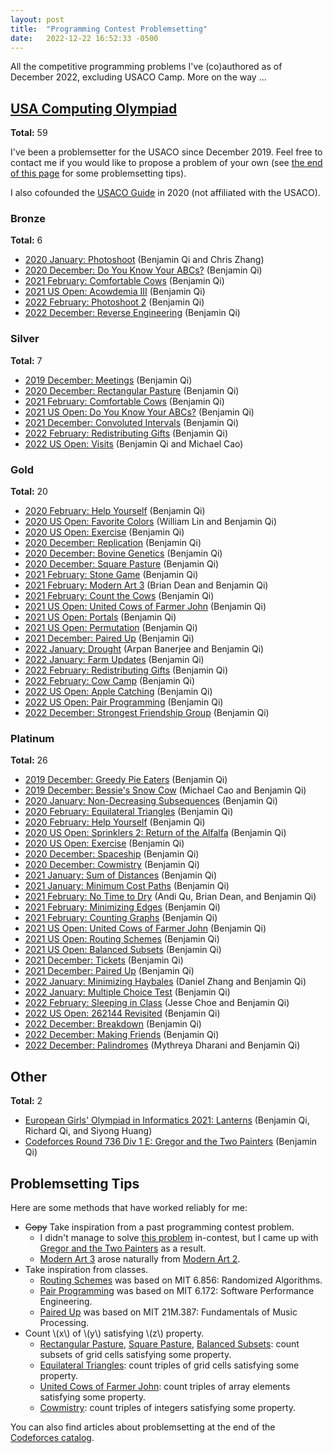 ```yaml
---
layout: post
title:  "Programming Contest Problemsetting"
date:   2022-12-22 16:52:33 -0500
---
```


All the competitive programming problems I've (co)authored as of December 2022, excluding USACO Camp. More on the way ...

## [USA Computing Olympiad](http://www.usaco.org/)
**Total:** 59

I've been a problemsetter for the USACO since December 2019. Feel free to contact me if you would like to propose a problem of your own (see [the end of this page](#problemsetting-tips) for some problemsetting tips). 

I also cofounded the [USACO Guide](https://usaco.guide/) in 2020 (not affiliated with the USACO).

### Bronze
**Total:** 6
 - [2020 January: Photoshoot](http://www.usaco.org/index.php?page=viewproblem2&cpid=988) (Benjamin Qi and Chris Zhang)
 - [2020 December: Do You Know Your ABCs?](http://www.usaco.org/index.php?page=viewproblem2&cpid=1059) (Benjamin Qi)
 - [2021 February: Comfortable Cows](http://www.usaco.org/index.php?page=viewproblem2&cpid=1108) (Benjamin Qi)
 - [2021 US Open: Acowdemia III](http://www.usaco.org/index.php?page=viewproblem2&cpid=1133) (Benjamin Qi)
 - [2022 February: Photoshoot 2](http://www.usaco.org/index.php?page=viewproblem2&cpid=1204) (Benjamin Qi)
 - [2022 December: Reverse Engineering](http://www.usaco.org/index.php?page=viewproblem2&cpid=1253) (Benjamin Qi)

### Silver
**Total:** 7
 - [2019 December: Meetings](http://www.usaco.org/index.php?page=viewproblem2&cpid=967) (Benjamin Qi)
 - [2020 December: Rectangular Pasture](http://www.usaco.org/index.php?page=viewproblem2&cpid=1063) (Benjamin Qi)
 - [2021 February: Comfortable Cows](http://www.usaco.org/index.php?page=viewproblem2&cpid=1110) (Benjamin Qi)
 - [2021 US Open: Do You Know Your ABCs?](http://www.usaco.org/index.php?page=viewproblem2&cpid=1135) (Benjamin Qi)
 - [2021 December: Convoluted Intervals](http://www.usaco.org/index.php?page=viewproblem2&cpid=1160) (Benjamin Qi)
 - [2022 February: Redistributing Gifts](http://www.usaco.org/index.php?page=viewproblem2&cpid=1206) (Benjamin Qi)
 - [2022 US Open: Visits](http://www.usaco.org/index.php?page=viewproblem2&cpid=1230) (Benjamin Qi and Michael Cao)

### Gold
**Total:** 20
 - [2020 February: Help Yourself](http://www.usaco.org/index.php?page=viewproblem2&cpid=1018) (Benjamin Qi)
 - [2020 US Open: Favorite Colors](http://www.usaco.org/index.php?page=viewproblem2&cpid=1042) (William Lin and Benjamin Qi)
 - [2020 US Open: Exercise](http://www.usaco.org/index.php?page=viewproblem2&cpid=1043) (Benjamin Qi)
 - [2020 December: Replication](http://www.usaco.org/index.php?page=viewproblem2&cpid=1065) (Benjamin Qi)
 - [2020 December: Bovine Genetics](http://www.usaco.org/index.php?page=viewproblem2&cpid=1066) (Benjamin Qi)
 - [2020 December: Square Pasture](http://www.usaco.org/index.php?page=viewproblem2&cpid=1067) (Benjamin Qi)
 - [2021 February: Stone Game](http://www.usaco.org/index.php?page=viewproblem2&cpid=1113) (Benjamin Qi)
 - [2021 February: Modern Art 3](http://www.usaco.org/index.php?page=viewproblem2&cpid=1114) (Brian Dean and Benjamin Qi)
 - [2021 February: Count the Cows](http://www.usaco.org/index.php?page=viewproblem2&cpid=1115) (Benjamin Qi)
 - [2021 US Open: United Cows of Farmer John](http://www.usaco.org/index.php?page=viewproblem2&cpid=1137) (Benjamin Qi)
 - [2021 US Open: Portals](http://www.usaco.org/index.php?page=viewproblem2&cpid=1138) (Benjamin Qi)
 - [2021 US Open: Permutation](http://www.usaco.org/index.php?page=viewproblem2&cpid=1139) (Benjamin Qi)
 - [2021 December: Paired Up](http://www.usaco.org/index.php?page=viewproblem2&cpid=1161) (Benjamin Qi)
 - [2022 January: Drought](http://www.usaco.org/index.php?page=viewproblem2&cpid=1185) (Arpan Banerjee and Benjamin Qi)
 - [2022 January: Farm Updates](http://www.usaco.org/index.php?page=viewproblem2&cpid=1186) (Benjamin Qi)
 - [2022 February: Redistributing Gifts](http://www.usaco.org/index.php?page=viewproblem2&cpid=1209) (Benjamin Qi)
 - [2022 February: Cow Camp](http://www.usaco.org/index.php?page=viewproblem2&cpid=1210) (Benjamin Qi)
 - [2022 US Open: Apple Catching](http://www.usaco.org/index.php?page=viewproblem2&cpid=1233) (Benjamin Qi)
 - [2022 US Open: Pair Programming](http://www.usaco.org/index.php?page=viewproblem2&cpid=1234) (Benjamin Qi)
 - [2022 December: Strongest Friendship Group](http://www.usaco.org/index.php?page=viewproblem2&cpid=1259) (Benjamin Qi)

### Platinum
**Total:** 26
 - [2019 December: Greedy Pie Eaters](http://www.usaco.org/index.php?page=viewproblem2&cpid=972) (Benjamin Qi)
 - [2019 December: Bessie's Snow Cow](http://www.usaco.org/index.php?page=viewproblem2&cpid=973) (Michael Cao and Benjamin Qi)
 - [2020 January: Non-Decreasing Subsequences](http://www.usaco.org/index.php?page=viewproblem2&cpid=997) (Benjamin Qi)
 - [2020 February: Equilateral Triangles](http://www.usaco.org/index.php?page=viewproblem2&cpid=1021) (Benjamin Qi)
 - [2020 February: Help Yourself](http://www.usaco.org/index.php?page=viewproblem2&cpid=1022) (Benjamin Qi)
 - [2020 US Open: Sprinklers 2: Return of the Alfalfa](http://www.usaco.org/index.php?page=viewproblem2&cpid=1044) (Benjamin Qi)
 - [2020 US Open: Exercise](http://www.usaco.org/index.php?page=viewproblem2&cpid=1045) (Benjamin Qi)
 - [2020 December: Spaceship](http://www.usaco.org/index.php?page=viewproblem2&cpid=1069) (Benjamin Qi)
 - [2020 December: Cowmistry](http://www.usaco.org/index.php?page=viewproblem2&cpid=1070) (Benjamin Qi)
 - [2021 January: Sum of Distances](http://www.usaco.org/index.php?page=viewproblem2&cpid=1092) (Benjamin Qi)
 - [2021 January: Minimum Cost Paths](http://www.usaco.org/index.php?page=viewproblem2&cpid=1093) (Benjamin Qi)
 - [2021 February: No Time to Dry](http://www.usaco.org/index.php?page=viewproblem2&cpid=1116) (Andi Qu, Brian Dean, and Benjamin Qi)
 - [2021 February: Minimizing Edges](http://www.usaco.org/index.php?page=viewproblem2&cpid=1117) (Benjamin Qi)
 - [2021 February: Counting Graphs](http://www.usaco.org/index.php?page=viewproblem2&cpid=1118) (Benjamin Qi)
 - [2021 US Open: United Cows of Farmer John](http://www.usaco.org/index.php?page=viewproblem2&cpid=1140) (Benjamin Qi)
 - [2021 US Open: Routing Schemes](http://www.usaco.org/index.php?page=viewproblem2&cpid=1141) (Benjamin Qi)
 - [2021 US Open: Balanced Subsets](http://www.usaco.org/index.php?page=viewproblem2&cpid=1142) (Benjamin Qi)
 - [2021 December: Tickets](http://www.usaco.org/index.php?page=viewproblem2&cpid=1164) (Benjamin Qi)
 - [2021 December: Paired Up](http://www.usaco.org/index.php?page=viewproblem2&cpid=1165) (Benjamin Qi)
 - [2022 January: Minimizing Haybales](http://www.usaco.org/index.php?page=viewproblem2&cpid=1188) (Daniel Zhang and Benjamin Qi)
 - [2022 January: Multiple Choice Test](http://www.usaco.org/index.php?page=viewproblem2&cpid=1190) (Benjamin Qi)
 - [2022 February: Sleeping in Class](http://www.usaco.org/index.php?page=viewproblem2&cpid=1213) (Jesse Choe and Benjamin Qi)
 - [2022 US Open: 262144 Revisited](http://www.usaco.org/index.php?page=viewproblem2&cpid=1236) (Benjamin Qi)
 - [2022 December: Breakdown](http://www.usaco.org/index.php?page=viewproblem2&cpid=1260) (Benjamin Qi)
 - [2022 December: Making Friends](http://www.usaco.org/index.php?page=viewproblem2&cpid=1261) (Benjamin Qi)
 - [2022 December: Palindromes](http://www.usaco.org/index.php?page=viewproblem2&cpid=1262) (Mythreya Dharani and Benjamin Qi)

## Other
**Total:** 2
 - [European Girls' Olympiad in Informatics 2021: Lanterns](https://stats.egoi.org/media/task_description/2021_lantern_en.pdf) (Benjamin Qi, Richard Qi, and Siyong Huang)
 - [Codeforces Round 736 Div 1 E: Gregor and the Two Painters](https://codeforces.com/contest/1548/problem/E) (Benjamin Qi)


## Problemsetting Tips

Here are some methods that have worked reliably for me:

 - ~~Copy~~ Take inspiration from a past programming contest problem.
   - I didn't manage to solve [this problem](https://codeforces.com/contest/1392/problem/I) in-contest, but I came up with [Gregor and the Two Painters](https://codeforces.com/contest/1548/problem/E) as a result.
   - [Modern Art 3](http://www.usaco.org/index.php?page=viewproblem2&cpid=1114) arose naturally from [Modern Art 2](http://www.usaco.org/index.php?page=viewproblem2&cpid=743).
 - Take inspiration from classes.
   - [Routing Schemes](http://www.usaco.org/index.php?page=viewproblem2&cpid=1141) was based on MIT 6.856: Randomized Algorithms.
   - [Pair Programming](http://www.usaco.org/index.php?page=viewproblem2&cpid=1234) was based on MIT 6.172: Software Performance Engineering.
   - [Paired Up](http://www.usaco.org/index.php?page=viewproblem2&cpid=1165) was based on MIT 21M.387: Fundamentals of Music Processing.
 - Count \\(x\\) of \\(y\\) satisfying \\(z\\) property.
   - [Rectangular Pasture](http://www.usaco.org/index.php?page=viewproblem2&cpid=1063), [Square Pasture](http://www.usaco.org/index.php?page=viewproblem2&cpid=1067), [Balanced Subsets](http://www.usaco.org/index.php?page=viewproblem2&cpid=1142): count subsets of grid cells satisfying some property.
   - [Equilateral Triangles](http://www.usaco.org/index.php?page=viewproblem2&cpid=1021): count triples of grid cells satisfying some property.
   - [United Cows of Farmer John](http://www.usaco.org/index.php?page=viewproblem2&cpid=1140): count triples of array elements satisfying some property.
   - [Cowmistry](http://www.usaco.org/index.php?page=viewproblem2&cpid=1070): count triples of integers satisfying some property.

<!--  - (Unintentionally) copy a past problem.
   - [Equilateral Triangles](http://www.usaco.org/index.php?page=viewproblem2&cpid=1021) turned out to be identical to [this problem](https://atcoder.jp/contests/tenka1-2018/tasks/tenka1_2018_e). Sorry, making original problems isn't always easy ... -->
 
You can also find articles about problemsetting at the end of the [Codeforces catalog](https://codeforces.com/catalog).
